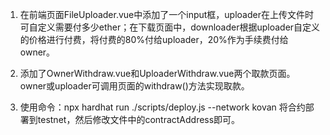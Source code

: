 1. 在前端页面FileUploader.vue中添加了一个input框，uploader在上传文件时可自定义需要付多少ether；在下载页面中，downloader根据uploader自定义的价格进行付费，将付费的80%付给uploader，20%作为手续费付给owner。

2. 添加了OwnerWithdraw.vue和UploaderWithdraw.vue两个取款页面。owner或uploader可调用页面的withdraw()方法实现取款。

3. 使用命令：npx hardhat run ./scripts/deploy.js --network kovan 将合约部署到testnet，然后修改文件中的contractAddress即可。